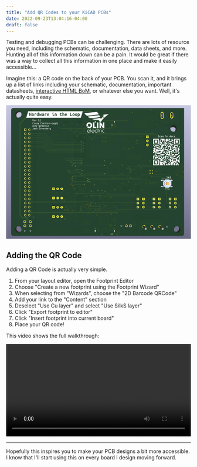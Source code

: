 ```yaml
---
title: "Add QR Codes to your KiCAD PCBs"
date: 2022-09-23T13:04:16-04:00
draft: false
---
```


Testing and debugging PCBs can be challenging. There are lots of resource you
need, including the schematic, documentation, data sheets, and more. Hunting all
of this information down can be a pain. It would be great if there was a way to
collect all this information in one place and make it easily accessible...

Imagine this: a QR code on the back of your PCB. You scan it, and it brings up a
list of links including your schematic, documentation, important datasheets,
[interactive HTML BoM], or whatever else you want. Well, it's actually quite
easy.

[interactive HTML BoM]: https://github.com/openscopeproject/InteractiveHtmlBom

![](images/3d-view.png)

## Adding the QR Code

Adding a QR Code is actually very simple.

1. From your layout editor, open the Footprint Editor
2. Choose "Create a new footprint using the Footprint Wizard"
3. When selecting from "Wizards", choose the "2D Barcode QRCode"
4. Add your link to the "Content" section
5. Deselect "Use Cu layer" and select "Use SilkS layer"
6. Click "Export footprint to editor"
7. Click "Insert footprint into current board"
8. Place your QR code!

This video shows the full walkthrough:

<video width="100%" controls>
  <source src="images/kicad.mp4" type="video/mp4">
Your browser does not support the video tag.
</video> 

---

Hopefully this inspires you to make your PCB designs a bit more accessible. I
know that I'll start using this on every board I design moving forward.
